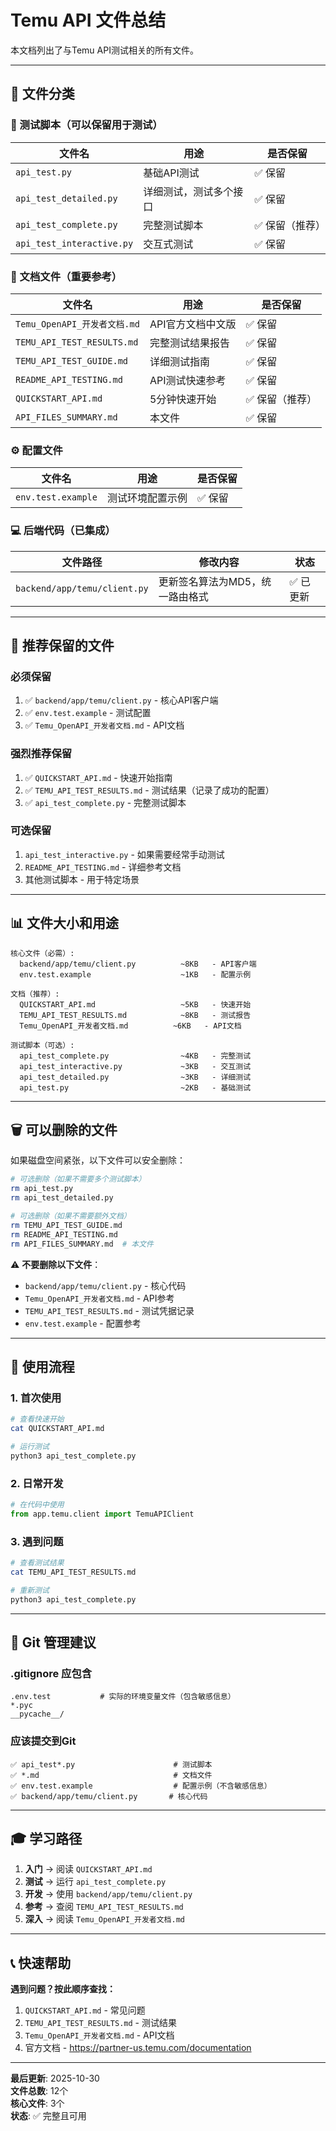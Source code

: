 # Temu API 文件总结

本文档列出了与Temu API测试相关的所有文件。

---

## 📁 文件分类

### 🧪 测试脚本（可以保留用于测试）

| 文件名 | 用途 | 是否保留 |
|--------|------|---------|
| `api_test.py` | 基础API测试 | ✅ 保留 |
| `api_test_detailed.py` | 详细测试，测试多个接口 | ✅ 保留 |
| `api_test_complete.py` | 完整测试脚本 | ✅ 保留（推荐） |
| `api_test_interactive.py` | 交互式测试 | ✅ 保留 |

### 📖 文档文件（重要参考）

| 文件名 | 用途 | 是否保留 |
|--------|------|---------|
| `Temu_OpenAPI_开发者文档.md` | API官方文档中文版 | ✅ 保留 |
| `TEMU_API_TEST_RESULTS.md` | 完整测试结果报告 | ✅ 保留 |
| `TEMU_API_TEST_GUIDE.md` | 详细测试指南 | ✅ 保留 |
| `README_API_TESTING.md` | API测试快速参考 | ✅ 保留 |
| `QUICKSTART_API.md` | 5分钟快速开始 | ✅ 保留（推荐） |
| `API_FILES_SUMMARY.md` | 本文件 | ✅ 保留 |

### ⚙️ 配置文件

| 文件名 | 用途 | 是否保留 |
|--------|------|---------|
| `env.test.example` | 测试环境配置示例 | ✅ 保留 |

### 💻 后端代码（已集成）

| 文件路径 | 修改内容 | 状态 |
|---------|---------|------|
| `backend/app/temu/client.py` | 更新签名算法为MD5，统一路由格式 | ✅ 已更新 |

---

## 🎯 推荐保留的文件

### 必须保留
1. ✅ `backend/app/temu/client.py` - 核心API客户端
2. ✅ `env.test.example` - 测试配置
3. ✅ `Temu_OpenAPI_开发者文档.md` - API文档

### 强烈推荐保留
1. ✅ `QUICKSTART_API.md` - 快速开始指南
2. ✅ `TEMU_API_TEST_RESULTS.md` - 测试结果（记录了成功的配置）
3. ✅ `api_test_complete.py` - 完整测试脚本

### 可选保留
1. `api_test_interactive.py` - 如果需要经常手动测试
2. `README_API_TESTING.md` - 详细参考文档
3. 其他测试脚本 - 用于特定场景

---

## 📊 文件大小和用途

```
核心文件（必需）:
  backend/app/temu/client.py          ~8KB   - API客户端
  env.test.example                    ~1KB   - 配置示例

文档（推荐）:
  QUICKSTART_API.md                   ~5KB   - 快速开始
  TEMU_API_TEST_RESULTS.md            ~8KB   - 测试报告
  Temu_OpenAPI_开发者文档.md          ~6KB   - API文档

测试脚本（可选）:
  api_test_complete.py                ~4KB   - 完整测试
  api_test_interactive.py             ~3KB   - 交互测试
  api_test_detailed.py                ~3KB   - 详细测试
  api_test.py                         ~2KB   - 基础测试
```

---

## 🗑️ 可以删除的文件

如果磁盘空间紧张，以下文件可以安全删除：

```bash
# 可选删除（如果不需要多个测试脚本）
rm api_test.py
rm api_test_detailed.py

# 可选删除（如果不需要额外文档）
rm TEMU_API_TEST_GUIDE.md
rm README_API_TESTING.md
rm API_FILES_SUMMARY.md  # 本文件
```

⚠️ **不要删除以下文件**：
- `backend/app/temu/client.py` - 核心代码
- `Temu_OpenAPI_开发者文档.md` - API参考
- `TEMU_API_TEST_RESULTS.md` - 测试凭据记录
- `env.test.example` - 配置参考

---

## 🔄 使用流程

### 1. 首次使用
```bash
# 查看快速开始
cat QUICKSTART_API.md

# 运行测试
python3 api_test_complete.py
```

### 2. 日常开发
```python
# 在代码中使用
from app.temu.client import TemuAPIClient
```

### 3. 遇到问题
```bash
# 查看测试结果
cat TEMU_API_TEST_RESULTS.md

# 重新测试
python3 api_test_complete.py
```

---

## 📝 Git 管理建议

### .gitignore 应包含
```
.env.test           # 实际的环境变量文件（包含敏感信息）
*.pyc
__pycache__/
```

### 应该提交到Git
```
✅ api_test*.py                      # 测试脚本
✅ *.md                              # 文档文件
✅ env.test.example                  # 配置示例（不含敏感信息）
✅ backend/app/temu/client.py       # 核心代码
```

---

## 🎓 学习路径

1. **入门** → 阅读 `QUICKSTART_API.md`
2. **测试** → 运行 `api_test_complete.py`
3. **开发** → 使用 `backend/app/temu/client.py`
4. **参考** → 查阅 `TEMU_API_TEST_RESULTS.md`
5. **深入** → 阅读 `Temu_OpenAPI_开发者文档.md`

---

## 📞 快速帮助

**遇到问题？按此顺序查找：**

1. `QUICKSTART_API.md` - 常见问题
2. `TEMU_API_TEST_RESULTS.md` - 测试结果
3. `Temu_OpenAPI_开发者文档.md` - API文档
4. 官方文档 - https://partner-us.temu.com/documentation

---

**最后更新**: 2025-10-30  
**文件总数**: 12个  
**核心文件**: 3个  
**状态**: ✅ 完整且可用

